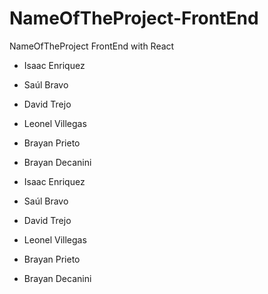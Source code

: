 # NameOfTheProject-FrontEnd
NameOfTheProject FrontEnd with React

* Isaac Enriquez

* Saúl Bravo

* David Trejo

* Leonel Villegas

* Brayan Prieto 

* Brayan Decanini

* Isaac Enriquez

* Saúl Bravo

* David Trejo

* Leonel Villegas

* Brayan Prieto 

* Brayan Decanini

